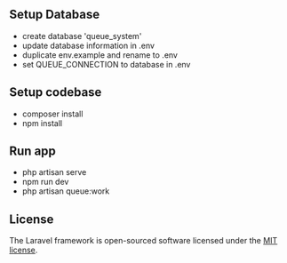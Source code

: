 ## Setup Database

- create database 'queue_system'
- update database information in .env
- duplicate env.example and rename to .env
- set QUEUE_CONNECTION to database in .env

## Setup codebase

- composer install
- npm install

## Run app

- php artisan serve
- npm run dev
- php artisan queue:work

## License

The Laravel framework is open-sourced software licensed under the [MIT license](https://opensource.org/licenses/MIT).
